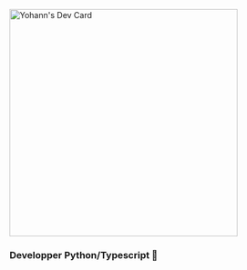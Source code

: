 

<a href="https://app.daily.dev/yoles"><img src="https://api.daily.dev/devcards/deb887f0dc514e9ebb497391961ece9a.png?r=geb" width="400" alt="Yohann's Dev Card"/></a>

### Developper Python/Typescript 👋

<!--
**yoles/yoles** is a ✨ _special_ ✨ repository because its `README.md` (this file) appears on your GitHub profile.

Here are some ideas to get you started:

- 🔭 I’m currently working on ...
- 🌱 I’m currently learning ...
- 👯 I’m looking to collaborate on ...
- 🤔 I’m looking for help with ...
- 💬 Ask me about ...
- 📫 How to reach me: ...
- 😄 Pronouns: ...
- ⚡ Fun fact: ...
-->
